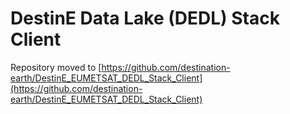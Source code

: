 # DestinE Data Lake (DEDL) Stack Client
Repository moved to [https://github.com/destination-earth/DestinE_EUMETSAT_DEDL_Stack_Client](https://github.com/destination-earth/DestinE_EUMETSAT_DEDL_Stack_Client)
